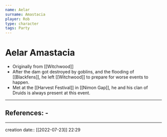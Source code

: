 ```yaml
---
name: Aelar
surname: Amastacia
player: Rob
type: character
tags: Party
---
```


# Aelar Amastacia
- Originally from [[Witchwood]]
- After the dam got destroyed by goblins, and the flooding of [[Blackfens]], he left [[Witchwood]] to prepare for worse events to happen.
- Met at the [[Harvest Festival]] in [[Nimon Gap]], he and his clan of Druids is always present at this event.
___ 
## References: - 
--- 
creation date:: [[2022-07-23]] 22:29